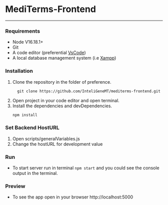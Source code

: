 # MediTerms-Frontend
---------------------------------------------------------
### Requirements
- Node V16.18.1+
- Git
- A code editor (preferential [VsCode](https://code.visualstudio.com/))
- A local database management system (i.e [Xampp](https://www.apachefriends.org/es/index.html))
### Installation
1. Clone the repository in the folder of preference.
    ```
      git clone https://github.com/InteliGeneMT/mediterms-frontend.git
    ```
2. Open project in your code editor and open terminal.
3. Install the dependencies and devDependencies.
    ```sh
    npm install
    ```
### Set Backend HostURL
1. Open scripts/generalVariables.js
2. Change the hostURL for development value
### Run
- To start server run in terminal `npm start` and you could see the console output in the terminal.
### Preview
- To see the app open in your browser http://localhost:5000
